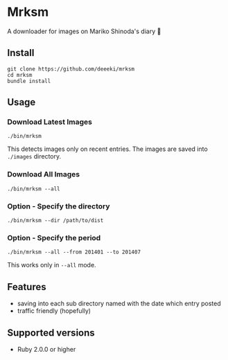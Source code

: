 # Mrksm

A downloader for images on Mariko Shinoda's diary :dog:

## Install

    git clone https://github.com/deeeki/mrksm
    cd mrksm
    bundle install

## Usage

### Download Latest Images

    ./bin/mrksm

This detects images only on recent entries.
The images are saved into `./images` directory.

### Download All Images

    ./bin/mrksm --all

### Option - Specify the directory

    ./bin/mrksm --dir /path/to/dist

### Option - Specify the period

    ./bin/mrksm --all --from 201401 --to 201407

This works only in `--all` mode.

## Features

- saving into each sub directory named with the date which entry posted
- traffic friendly (hopefully)

## Supported versions

- Ruby 2.0.0 or higher
